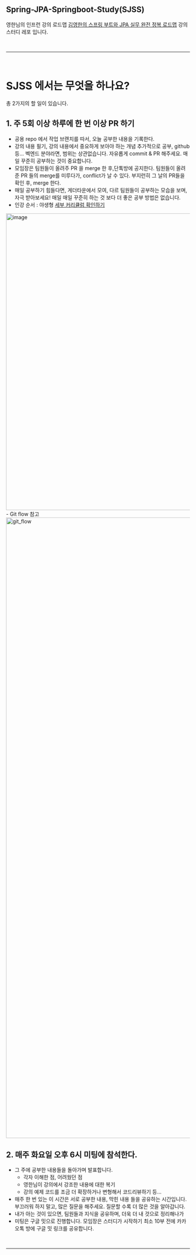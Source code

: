 ## Spring-JPA-Springboot-Study(SJSS)
영한님의 인프런 강의 로드맵 [김영한의 스프링 부트와 JPA 실무 완전 정복 로드맵][ 1 ] 강의 스터디 레포 입니다.

<br>
<hr>
<br>

# SJSS 에서는 무엇을 하나요?
총 2가지의 할 일이 있습니다.
## 1. 주 5회 이상 하루에 한 번 이상 PR 하기
  - 공용 repo 에서 작업 브랜치를 따서, 오늘 공부한 내용을 기록한다.
  - 강의 내용 필기, 강의 내용에서 중요하게 보아야 하는 개념 추가적으로 공부, github 등... 벡엔드 분야라면, 범위는 상관없습니다. 자유롭게 commit & PR 해주세요. 매일 꾸준히 공부하는 것이 중요합니다.
  - 모임장은 팀원들이 올려주 PR 을 merge 한 후,단톡방에 공지한다. 팀원들이 올려준 PR 들의 merge를 미루다가, conflict가 날 수 있다. 부지런히 그 날의 PR들을 확인 후, merge 한다.
  - 매일 공부하기 힘들다면, 게더타운에서 모여, 다르 팀원들이 공부하는 모습을 보며, 자극 받아보세요! 매일 매일 꾸준히 하는 것 보다 더 좋은 공부 방법은 없습니다.
  - 인강 순서 : 야생형 [세부 커리큘럼 확인하기][ 2 ]
  <img width="810" alt="image" src="https://user-images.githubusercontent.com/62336151/202889564-ab974a9c-de06-45e2-ba83-1eaa174e4db3.png">
  - Git flow 참고
  <img width="1694" alt="git_flow" src="https://user-images.githubusercontent.com/62336151/205941966-84335e82-8b14-4206-93ed-ea3c75a65406.png">
<br>

## 2. 매주 화요일 오후 6시 미팅에 참석한다.
  - 그 주에 공부한 내용들을 돌아가며 발표합니다.
    - 각자 이해한 점, 어려웠던 점
    - 영한님이 강의에서 강조한 내용에 대한 복기
    - 강의 예제 코드를 조금 더 확장하거나 변형해서 코드리뷰하기 등...
  - 매주 한 번 있는 이 시간은 서로 공부한 내용, 막힌 내용 들을 공유하는 시간입니다. 부끄러워 하지 말고, 많은 질문을 해주세요. 질문할 수록 더 많은 것을 알아갑니다.
  - 내가 아는 것이 있으면, 팀원들과 지식을 공유하며, 더욱 더 내 것으로 정리해나가
  - 미팅은 구글 밋으로 진행합니다. 모임장은 스터디가 시작하기 최소 10부 전에 카카오톡 방에 구글 밋 링크를 공유합니다.

<br>
<hr>
<br>

[ 1 ]: https://www.inflearn.com/roadmaps/149
[ 2 ]: https://www.notion.so/seohyun-dev/JPA-38e7c7e4750044a69292609c5ac91d62

